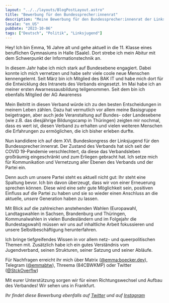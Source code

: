 ```yaml
---
layout: "../../layouts/BlogPostLayout.astro"
title: "Bewerbung für den Bundessprecher:innenrat"
description: "Meine Bewerbung für den Bundessprecher:innenrat der Linksjugend ['solid]"
locale: "en_US"
pubDate: "2023-10-06"
tags: ["Deutsch", "Politik", "Linksjugend"]
---
```


Hey!
Ich bin Emma, 16 Jahre alt und gehe aktuell in die 11. Klasse eines beruflichen Gymnasiums in Halle (Saale). Dort strebe ich mein Abitur mit dem Schwerpunkt der Informationstechnik an.

In diesem Jahr habe ich mich stark auf Bundesebene engagiert. Dabei konnte ich mich vernetzen und habe sehr viele coole neue Menschen kennengelernt.
Seit März bin ich Mitglied des BAK IT und habe mich dort für die Entwicklung des Intranets des Verbands eingesetzt.
Im Mai habe ich an meiner ersten Awarnessausbildung teilgenommen. Seit dem bin ich ebenfalls Mitglied der AG Awareness

Mein Beitritt in diesen Verband würde ich zu den besten Entscheidungen in meinem Leben zählen. Dazu hat vermutlich vor allem meine Basisgruppe beigetragen, aber auch jede Veranstaltung auf Bundes- oder Landesebene (wie z.B. das diesjährige Bildungscamp in Thüringen) zeigten mir nochmal, dass es wert ist, diesen Verband zu erhalten und vielen weiteren Menschen die Erfahrungen zu ermöglichen, die ich bisher erleben durfte.

Nun kandidiere ich auf dem XVI. Bundeskongress der Linksjugend für den Bundessprecher:innenrat. Der Zustand des Verbands hat sich seit der COVID 19-Pandemie verschlechtert, da diese das Verbandsleben großräumig eingeschränkt und zum Erliegen gebracht hat. Ich setze mich für Kommunikation und Vernetzung aller Ebenen des Verbands und der Partei ein.

Denn auch um unsere Partei steht es aktuell nicht gut: Ihr steht eine Spaltung bevor. Ich bin davon überzeugt, dass wir von einer Erneuerung sprechen können. Diese wird eine sehr gute Möglichkeit sein, positiven Einfluss auf die Partei zu haben und sie so wieder einen Anschluss an die aktuelle, _unsere_ Generation haben zu lassen.

Mit Blick auf die zahlreichen anstehenden Wahlen (Europawahl, Landtagswahlen in Sachsen, Brandenburg und Thüringen, Kommunalwahlen in vielen Bundesländern und im Folgejahr die Bundestagswahl) müssen wir uns auf inhaltliche Arbeit fokussieren und unsere Selbstbeschäftigung herunterfahren.

Ich bringe tiefgreifendes Wissen in vor allem netz- und queerpolitischen Themen mit. Zusätzlich habe ich ein gutes Verständnis vom Jugendverband, seinen Strukturen, seiner Satzung und seiner Abläufe.

Für Nachfragen erreicht ihr mich über Matrix ([@emma:boecker.dev](https://matrix.to/#/@emma:boecker.dev)), Telegram ([@emmabtw](https://t.me/emmabtw)), Threema (84CBWKMP) oder Twitter ([@StckOverflw](https://twitter.com/StckOverflw))

Mit eurer Unterstützung sorgen wir für einen Richtungswechsel und Aufbau des Verbandes! Wir sehen uns in Frankfurt.

_Ihr findet diese Bewerbung ebenfalls auf [Twitter](https://twitter.com/StckOverflw/status/1710216877723562147) und auf [Instagram](https://www.instagram.com/p/CyDRNuQtubr)_
